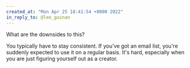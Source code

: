 ```yaml
---
created_at: "Mon Apr 25 18:41:54 +0000 2022"
in_reply_to: @leo_guinan
---
```


What are the downsides to this?

You typically have to stay consistent. If you've got an email list, you're suddenly expected to use it on a regular basis. It's hard, especially when you are just figuring yourself out as a creator.